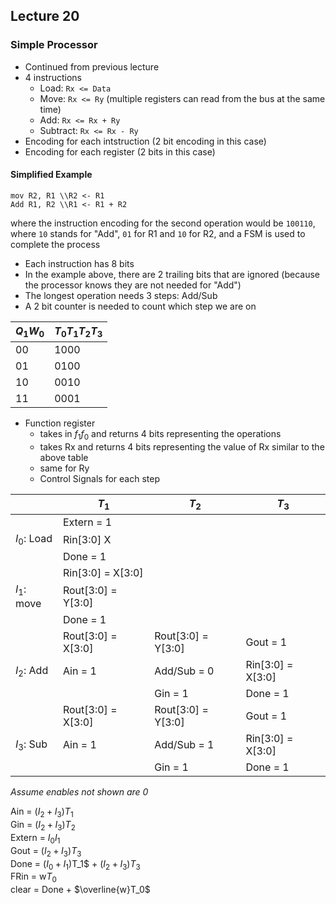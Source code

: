 ## Lecture 20

### Simple Processor
- Continued from previous lecture
- 4 instructions
	- Load: `Rx <= Data`
	- Move: `Rx <= Ry` (multiple registers can read from the bus at the same time)
	- Add: `Rx <= Rx + Ry`
	- Subtract: `Rx <= Rx - Ry`
- Encoding for each intstruction (2 bit encoding in this case)
- Encoding for each register (2 bits in this case)

#### Simplified Example
```
mov R2, R1 \\R2 <- R1
Add R1, R2 \\R1 <- R1 + R2
```
where the instruction encoding for the second operation would be `100110`, where `10` stands for "Add", `01` for R1 and `10` for R2, and a FSM is used to complete the process

- Each instruction has 8 bits
- In the example above, there are 2 trailing bits that are ignored (because the processor knows they are not needed for "Add")
- The longest operation needs 3 steps: Add/Sub
- A 2 bit counter is needed to count which step we are on

| $Q_1W_0$ | $T_0T_1T_2T_3$ |
| -- | ---- |
| 00 | 1000 |
| 01 | 0100 |
| 10 | 0010 |
| 11 | 0001 |

- Function register
	- takes in $f_1f_0$ and returns 4 bits representing the operations
	- takes Rx and returns 4 bits representing the value of Rx similar to the above table
	- same for Ry
	- Control Signals for each step

| | $T_1$ | $T_2$ | $T_3$ |
| --- | ----- | ----- | ----- |
| | Extern = 1 | | |
| $I_0$: Load | Rin[3:0] X | | |
| | Done = 1 | | |
| | Rin[3:0] = X[3:0] | | |
| $I_1$: move | Rout[3:0] = Y[3:0] | |
| | Done = 1 | | |
| | Rout[3:0] = X[3:0] | Rout[3:0] = Y[3:0] | Gout = 1 |
| $I_2$: Add | Ain = 1 | Add/Sub = 0 | Rin[3:0] = X[3:0] |
| | | Gin = 1 | Done = 1 |
| | Rout[3:0] = X[3:0] | Rout[3:0] = Y[3:0] | Gout = 1 |
| $I_3$: Sub | Ain = 1 | Add/Sub = 1 | Rin[3:0] = X[3:0] |
| | | Gin = 1 | Done = 1 |

*Assume enables not shown are 0*  

Ain = ($I_2+I_3$)$T_1$  
Gin = ($I_2+I_3$)$T_2$  
Extern = $I_0I_1$  
Gout = ($I_2+I_3$)$T_3$  
Done = ($I_0+I_1)$T_1$ + ($I_2+I_3$)$T_3$  
FRin = w$T_0$  
clear = Done + $\overline{w}T_0$
